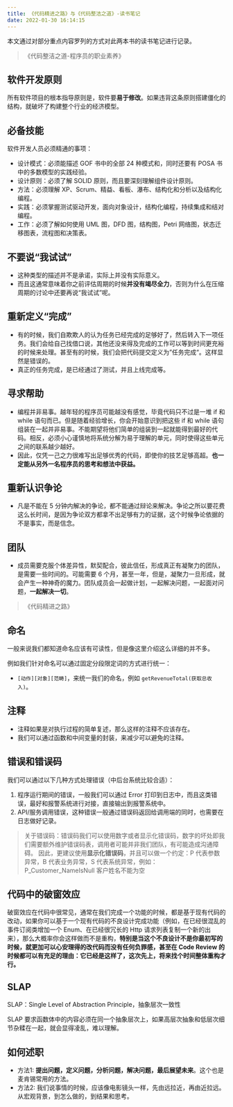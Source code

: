 ```yaml
---
title: 《代码精进之路》与《代码整洁之道》-读书笔记
date: 2022-01-30 16:14:15
---
```


本文通过对部分重点内容罗列的方式对此两本书的读书笔记进行记录。

> 《代码整洁之道-程序员的职业素养》

## 软件开发原则

所有软件项目的根本指导原则是，软件要**易于修改**。如果违背这条原则搭建僵化的结构，就破坏了构建整个行业的经济模型。

## 必备技能

软件开发人员必须精通的事项：

* 设计模式：必须能描述 GOF 书中的全部 24 种模式和，同时还要有 POSA 书中的多数模型的实践经验。
* 设计原则：必须了解 SOLID 原则，而且要深刻理解组件设计原则。
* 方法：必须理解 XP、Scrum、精益、看板、瀑布、结构化和分析以及结构化编程。
* 实践：必须掌握测试驱动开发，面向对象设计，结构化编程，持续集成和结对编程。
* 工作：必须了解如何使用 UML 图，DFD 图，结构图，Petri 网络图，状态迁移图表，流程图和决策表。

## 不要说“我试试”

* 这种类型的描述并不是承诺，实际上并没有实际意义。
* 而且这通常意味着你之前评估周期的时候**并没有竭尽全力**，否则为什么在压缩周期的讨论中还要再说“我试试”呢。

## 重新定义“完成”

* 有的时候，我们自欺欺人的认为任务已经完成的足够好了，然后转入下一项任务。我们会给自己找借口说，其他还没来得及完成的工作可以等到时间更充裕的时候来处理。甚至有的时候，我们会把代码提交定义为”任务完成“。这样显然是错误的。
* 真正的任务完成，是已经通过了测试，并且上线完成等。

## 寻求帮助

* 编程并非易事。越年轻的程序员可能越没有感觉，毕竟代码只不过是一堆 if 和 while 语句而已。但是随着经验增长，你会开始意识到把这些 if 和 while 语句组装在一起并非易事。不能期望将他们简单的组装到一起就能得到最好的代码。相反，必须小心谨慎地将系统分解为易于理解的单元，同时使得这些单元之间的联系越少越好。
* 因此，仅凭一己之力很难写出足够优秀的代码，即使你的技艺足够高超。**也一定能从另外一名程序员的思考和想法中获益。**

## 重新认识争论

* 凡是不能在 5 分钟内解决的争论，都不能通过辩论来解决。争论之所以要花费这么长时间，是因为争论双方都拿不出足够有力的证据，这个时候争论依据的不是事实，而是信念。

## 团队

* 成员需要克服个体差异性，默契配合，彼此信任，形成真正有凝聚力的团队，是需要一些时间的。可能需要 6 个月，甚至一年，但是，凝聚力一旦形成，就会产生一种神奇的魔力。团队成员会一起做计划，一起解决问题，一起面对问题，**一起解决一切**。

> 《代码精进之路》

## 命名

一般来说我们都知道命名应该有可读性，但是像这里介绍这么详细的并不多。

例如我们针对命名可以通过固定分段限定词的方式进行统一：

* `[动作][对象][范畴]`，来统一我们的命名，例如 `getRevenueTotal(获取总收入)`。

## 注释

* 注释如果是对执行过程的简单复述，那么这样的注释不应该存在。
* 我们可以通过函数和中间变量的封装，来减少可以避免的注释。

## 错误和错误码

我们可以通过以下几种方式处理错误（中后台系统比较合适）：

1. 程序运行期间的错误，一般我们可以通过 Error 打印到日志中，而且这类错误，最好和报警系统进行对接，直接输出到报警系统中。
2. API/服务调用错误，这种错误一般通过错误码返回给调用端的同时，也需要在日志做好记录。

> 关于错误码：错误码我们可以使用数字或者显示化错误码，数字的坏处即我们需要额外维护错误码表，调用者可能并非我们团队，有可能造成沟通障碍。
> 因此，更建议使用**显示化错误码**，并且可以做一个约定：P 代表参数异常，B 代表业务异常，S 代表系统异常，例如：P_Customer_NameIsNull 客户姓名不能为空

## 代码中的破窗效应

破窗效应在代码中很常见，通常在我们完成一个功能的时候，都是基于现有代码的改动，如果你可以基于一个现有代码的不良设计完成功能（例如，在已经很混乱的事件订阅类增加一个 Enum、在已经很冗长的 Http 请求列表复制一个新的出来），那么大概率你会这样做而不是重构，**特别是当这个不良设计不是你最初写的时候，就更加可以心安理得的改代码而没有任何负罪感，甚至在 Code Review 的时候都可以有充足的理由：它已经是这样了，这次先上，将来找个时间整体重构才行。**

## SLAP

SLAP：Single Level of Abstraction Principle，抽象层次一致性

SLAP 要求函数体中的内容必须在同一个抽象层次上，如果高层次抽象和低层次细节杂糅在一起，就会显得凌乱，难以理解。

## 如何述职

* 方法1: **提出问题，定义问题，分析问题，解决问题，最后展望未来**。这个也是麦肯锡常用的方法。
* 方法2: 我们说事情的时候，应该像电影镜头一样，先由远拉近，再由近拉远。从宏观背景，到怎么做的，到结果和思考。


